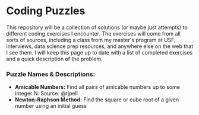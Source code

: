 # Coding Puzzles

This repository will be a collection of solutions (or maybe just attempts) to different coding exercises I encounter. The exercises will come from all sorts of sources, including a class from my master's program at USF, interviews, data science prep resources, and anywhere else on the web that I see them. I will keep this page up to date with a list of completed exercises and a quick description of the problem.

### Puzzle Names & Descriptions:
<ul type="square">
	<li><b> Amicable Numbers:</b> Find all pairs of amicable numbers up to some integer N. Source: @tjpell </li>
	<li><b> Newton-Raphson Method:</b> Find the square or cube root of a given number using an initial guess </li>
</ul>

